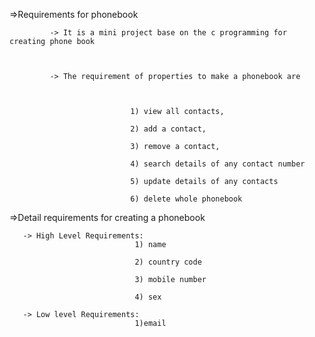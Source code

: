 
=>Requirements for phonebook

             -> It is a mini project base on the c programming for creating phone book

             

             -> The requirement of properties to make a phonebook are

                            

                               1) view all contacts,

                               2) add a contact,

                               3) remove a contact,
                              
                               4) search details of any contact number

                               5) update details of any contacts

                               6) delete whole phonebook

        


=>Detail requirements for creating a phonebook
       
       -> High Level Requirements:
                                1) name 
                                
                                2) country code
                                
                                3) mobile number
                                
                                4) sex
       
       -> Low level Requirements:
                                1)email 
                             
    

